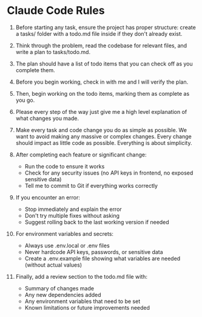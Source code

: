 # Claude Code Rules

1. Before starting any task, ensure the project has proper structure: create a tasks/ folder with a todo.md file inside if they don't already exist.

2. Think through the problem, read the codebase for relevant files, and write a plan to tasks/todo.md.

3. The plan should have a list of todo items that you can check off as you complete them.

4. Before you begin working, check in with me and I will verify the plan.

5. Then, begin working on the todo items, marking them as complete as you go.

6. Please every step of the way just give me a high level explanation of what changes you made.

7. Make every task and code change you do as simple as possible. We want to avoid making any massive or complex changes. Every change should impact as little code as possible. Everything is about simplicity.

8. After completing each feature or significant change:
   - Run the code to ensure it works
   - Check for any security issues (no API keys in frontend, no exposed sensitive data)
   - Tell me to commit to Git if everything works correctly

9. If you encounter an error:
   - Stop immediately and explain the error
   - Don't try multiple fixes without asking
   - Suggest rolling back to the last working version if needed

10. For environment variables and secrets:
    - Always use .env.local or .env files
    - Never hardcode API keys, passwords, or sensitive data
    - Create a .env.example file showing what variables are needed (without actual values)

11. Finally, add a review section to the todo.md file with:
    - Summary of changes made
    - Any new dependencies added
    - Any environment variables that need to be set
    - Known limitations or future improvements needed